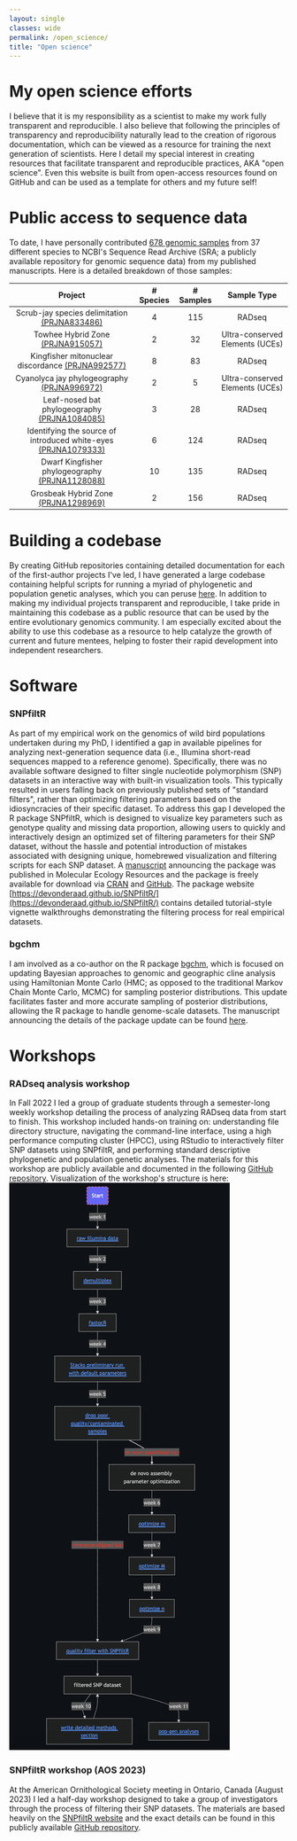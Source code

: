 ```yaml
---
layout: single
classes: wide
permalink: /open_science/
title: "Open science"
---
```


# My open science efforts

I believe that it is my responsibility as a scientist to make my work fully transparent and reproducible. I also believe that following the principles of transparency and reproducibility naturally lead to the creation of rigorous documentation, which can be viewed as a resource for training the next generation of scientists. Here I detail my special interest in creating resources that facilitate transparent and reproducible practices, AKA "open science". Even this website is built from open-access resources found on GitHub and can be used as a template for others and my future self!

# Public access to sequence data

To date, I have personally contributed [678 genomic samples](https://www.ncbi.nlm.nih.gov/biosample/?term=Devon+DeRaad) from 37 different species to NCBI's Sequence Read Archive (SRA; a publicly available repository for genomic sequence data) from my published manuscripts. Here is a detailed breakdown of those samples:

| Project | # Species | # Samples | Sample Type |
|:-------------:|:--------------:|:--------------:|:--------------:|
| Scrub-jay species delimitation [(PRJNA833486)](https://www.ncbi.nlm.nih.gov/bioproject/833486)         | 4 | 115 | RADseq |
| Towhee Hybrid Zone [(PRJNA915057)](https://www.ncbi.nlm.nih.gov/bioproject/?term=PRJNA915057)| 2 | 32 | Ultra-conserved Elements (UCEs) |
| Kingfisher mitonuclear discordance [(PRJNA992577)](https://www.ncbi.nlm.nih.gov/bioproject/992577)| 8 | 83 | RADseq |
| Cyanolyca jay phylogeography [(PRJNA996972)](https://www.ncbi.nlm.nih.gov/bioproject/?term=PRJNA996972)| 2 | 5 | Ultra-conserved Elements (UCEs) |
| Leaf-nosed bat phylogeography [(PRJNA1084085)](https://www.ncbi.nlm.nih.gov/bioproject/?term=PRJNA1084085)| 3 | 28 | RADseq |
| Identifying the source of introduced white-eyes [(PRJNA1079333)](https://www.ncbi.nlm.nih.gov/bioproject/?term=PRJNA1079333)| 6 | 124 | RADseq |
| Dwarf Kingfisher phylogeography [(PRJNA1128088)](https://www.ncbi.nlm.nih.gov/bioproject/?term=PRJNA1128088)| 10 | 135 | RADseq |
| Grosbeak Hybrid Zone [(PRJNA1298969)](https://www.ncbi.nlm.nih.gov/bioproject/1298969)| 2 | 156 | RADseq |

# Building a codebase

By creating GitHub repositories containing detailed documentation for each of the first-author projects I've led, I have generated a large codebase containing helpful scripts for running a myriad of phylogenetic and population genetic analyses, which you can peruse [here](https://github.com/DevonDeRaad?tab=repositories). In addition to making my individual projects transparent and reproducible, I take pride in maintaining this codebase as a public resource that can be used by the entire evolutionary genomics community. I am especially excited about the ability to use this codebase as a resource to help catalyze the growth of current and future mentees, helping to foster their rapid development into independent researchers.

# Software

### SNPfiltR
As part of my empirical work on the genomics of wild bird populations undertaken during my PhD, I identified a gap in available pipelines for analyzing next-generation sequence data (i.e., Illumina short-read sequences mapped to a reference genome). Specifically, there was no available software designed to filter single nucleotide polymorphism (SNP) datasets in an interactive way with built-in visualization tools. This typically resulted in users falling back on previously published sets of "standard filters", rather than optimizing filtering parameters based on the idiosyncracies of their specific dataset. To address this gap I developed the R package SNPfiltR, which is designed to visualize key parameters such as genotype quality and missing data proportion, allowing users to quickly and interactively design an optimized set of filtering parameters for their SNP dataset, without the hassle and potential introduction of mistakes associated with designing unique, homebrewed visualization and filtering scripts for each SNP dataset. A [manuscript](https://onlinelibrary.wiley.com/doi/abs/10.1111/1755-0998.13618) announcing the package was published in Molecular Ecology Resources and the package is freely available for download via [CRAN](https://cran.r-project.org/web/packages/SNPfiltR/index.html) and [GitHub](https://github.com/DevonDeRaad/SNPfiltR). The package website [https://devonderaad.github.io/SNPfiltR/](https://devonderaad.github.io/SNPfiltR/) contains detailed tutorial-style vignette walkthroughs demonstrating the filtering process for real empirical datasets.

### bgchm
I am involved as a co-author on the R package [bgchm](https://github.com/zgompert/bgc-hm), which is focused on updating Bayesian approaches to genomic and geographic cline analysis using Hamiltonian Monte Carlo (HMC; as opposed to the traditional Markov Chain Monte Carlo, MCMC) for sampling posterior distributions. This update facilitates faster and more accurate sampling of posterior distributions, allowing the R package to handle genome-scale datasets. The manuscript announcing the details of the package update can be found [here](https://www.biorxiv.org/content/10.1101/2024.03.29.587395v1).

# Workshops

### RADseq analysis workshop
In Fall 2022 I led a group of graduate students through a semester-long weekly workshop detailing the process of analyzing RADseq data from start to finish. This workshop included hands-on training on: understanding file directory structure, navigating the command-line interface, using a high performance computing cluster (HPCC), using RStudio to interactively filter SNP datasets using SNPfiltR, and performing standard descriptive phylogenetic and population genetic analyses. The materials for this workshop are publicly available and documented in the following [GitHub repository](https://github.com/DevonDeRaad/Fall.2022.RAD.workshop). Visualization of the workshop's structure is here:
![RADseq workshop structure](/assets/images/rad.workshop.png)

### SNPfiltR workshop (AOS 2023)
At the American Ornithological Society meeting in Ontario, Canada (August 2023) I led a half-day workshop designed to take a group of investigators through the process of filtering their SNP datasets. The materials are based heavily on the [SNPfiltR website](https://devonderaad.github.io/SNPfiltR/) and the exact details can be found in this publicly available [GitHub repository](https://github.com/DevonDeRaad/AOS.SNP.filtering.workshop).
